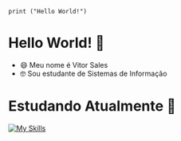 `print ("Hello World!")`

# Hello World! :wave:

* 😄 Meu nome é Vitor Sales
* 🤓 Sou estudante de Sistemas de Informação

# Estudando Atualmente 📖

[![My Skills](https://skillicons.dev/icons?i=html,css,js,bootstrap,cs,figma,git,github,py)](https://skillicons.dev)


